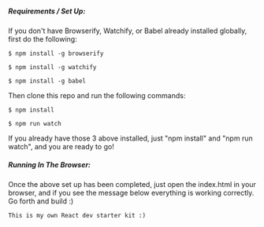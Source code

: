 ##### Requirements / Set Up:

If you don't have Browserify, Watchify, or Babel already installed globally, first do the following:

```
$ npm install -g browserify

$ npm install -g watchify

$ npm install -g babel
```

Then clone this repo and run the following commands:

```
$ npm install

$ npm run watch
```

If you already have those 3 above installed, just "npm install" and "npm run watch", and you are ready to go!

##### Running In The Browser:

Once the above set up has been completed, just open the index.html in your browser, and if you see the message below everything is working correctly. Go forth and build :)

```
This is my own React dev starter kit :)
```
